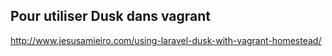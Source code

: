 ## Pour utiliser Dusk dans vagrant

http://www.jesusamieiro.com/using-laravel-dusk-with-vagrant-homestead/